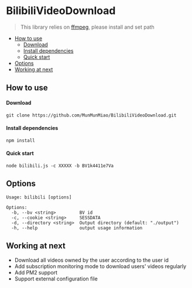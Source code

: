 # BilibiliVideoDownload

> This library relies on [ffmpeg](https://www.ffmpeg.org/download.html), please install and set path

- [How to use](#How-to-use)
	- [Download](#Download)
	- [Install dependencies](#Install-dependencies)
	- [Quick start](#Quick-start)
- [Options](#Options)
- [Working at next](#Working-at-next)

## How to use

#### Download
```text
git clone https://github.com/MunMunMiao/BilibiliVideoDownload.git
```

#### Install dependencies
```text
npm install
```

#### Quick start
```text
node bilibili.js -c XXXXX -b BV1k4411e7Va
```

## Options
```text
Usage: bilibili [options]

Options:
  -b, --bv <string>         BV id
  -c, --cookie <string>     SESSDATA
  -d, --directory <string>  Output directory (default: "./output")
  -h, --help                output usage information
```
## Working at next

- Download all videos owned by the user according to the user id
- Add subscription monitoring mode to download users' videos regularly
- Add PM2 support
- Support external configuration file
